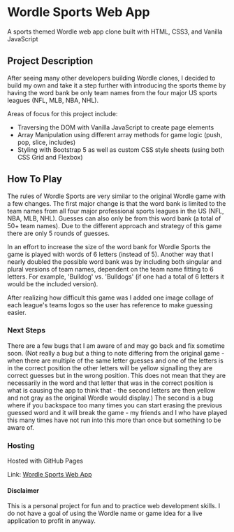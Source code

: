 # Wordle Sports Web App

A sports themed Wordle web app clone built with HTML, CSS3, and Vanilla JavaScript

## Project Description

After seeing many other developers building Wordle clones, I decided to build my own and take it a step further with introducing the sports theme by having the word bank be only team names from the four major US sports leagues (NFL, MLB, NBA, NHL). 

Areas of focus for this project include: 
- Traversing the DOM with Vanilla JavaScript to create page elements
- Array Manipulation using different array methods for game logic (push, pop, slice, includes)
- Styling with Bootstrap 5 as well as custom CSS style sheets (using both CSS Grid and Flexbox)

## How To Play

The rules of Wordle Sports are very similar to the original Wordle game with a few changes. The first major change is that the word bank is limited to the team names from all four major professional sports leagues in the US (NFL, NBA, MLB, NHL). Guesses can also only be from this word bank (a total of 50+ team names). Due to the different approach and strategy of this game there are only 5 rounds of guesses. 

In an effort to increase the size of the word bank for Wordle Sports the game is played with words of 6 letters (instead of 5). Another way that I nearly doubled the possible word bank was by including both singular and plural versions of team names, dependent on the team name fitting to 6 letters. For example, 'Bulldog' vs. 'Bulldogs' (if one had a total of 6 letters it would be the included version).

After realizing how difficult this game was I added one image collage of each league's teams logos so the user has reference to make guessing easier.

### Next Steps 

There are a few bugs that I am aware of and may go back and fix sometime soon. (Not really a bug but a thing to note differing from the original game - when there are multiple of the same letter guesses and one of the letters is in the correct position the other letters will be yellow signalling they are correct guesses but in the wrong position. This does not mean that they are necessarily in the word and that letter that was in the correct position is what is causing the app to think that - the second letters are then yellow and not gray as the original Wordle would display.) The second is a bug where if you backspace too many times you can start erasing the previous guessed word and it will break the game - my friends and I who have played this many times have not run into this more than once but something to be aware of.

### Hosting

Hosted with GitHub Pages

Link: [Wordle Sports Web App](https://charlescarr.github.io/wordle-sports/wordle-sports/index.html)

#### Disclaimer

This is a personal project for fun and to practice web development skills. I do not have a goal of using the Wordle name or game idea for a live application to profit in anyway.